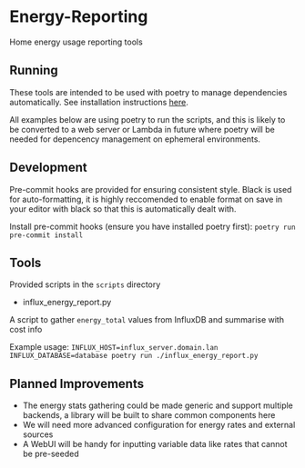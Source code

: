 # Energy-Reporting

Home energy usage reporting tools

## Running

These tools are intended to be used with poetry to manage dependencies automatically. See
installation instructions [here](https://python-poetry.org/docs/#installation).

All examples below are using poetry to run the scripts, and this is likely to be converted to
a web server or Lambda in future where poetry will be needed for depencency management on ephemeral
environments.

## Development

Pre-commit hooks are provided for ensuring consistent style. Black is used for auto-formatting, it
is highly reccomended to enable format on save in your editor with black so that this is automatically
dealt with.

Install pre-commit hooks (ensure you have installed poetry first):
`poetry run pre-commit install`

## Tools

Provided scripts in the `scripts` directory

* influx_energy_report.py

A script to gather `energy_total` values from InfluxDB and summarise with cost info

Example usage:
`INFLUX_HOST=influx_server.domain.lan INFLUX_DATABASE=database poetry run ./influx_energy_report.py`

## Planned Improvements

* The energy stats gathering could be made generic and support multiple backends, a library will
    be built to share common components here
* We will need more advanced configuration for energy rates and external sources
* A WebUI will be handy for inputting variable data like rates that cannot be pre-seeded
